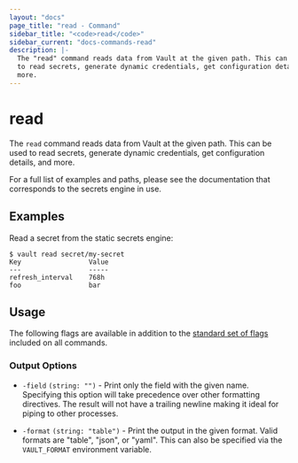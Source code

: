 ```yaml
---
layout: "docs"
page_title: "read - Command"
sidebar_title: "<code>read</code>"
sidebar_current: "docs-commands-read"
description: |-
  The "read" command reads data from Vault at the given path. This can be used
  to read secrets, generate dynamic credentials, get configuration details, and
  more.
---
```


# read

The `read` command reads data from Vault at the given path. This can be used to
read secrets, generate dynamic credentials, get configuration details, and more.

For a full list of examples and paths, please see the documentation that
corresponds to the secrets engine in use.

## Examples

Read a secret from the static secrets engine:

```text
$ vault read secret/my-secret
Key                 Value
---                 -----
refresh_interval    768h
foo                 bar
```

## Usage

The following flags are available in addition to the [standard set of
flags](/docs/commands/index.html) included on all commands.

### Output Options

- `-field` `(string: "")` - Print only the field with the given name. Specifying
  this option will take precedence over other formatting directives. The result
  will not have a trailing newline making it ideal for piping to other processes.

- `-format` `(string: "table")` - Print the output in the given format. Valid
  formats are "table", "json", or "yaml". This can also be specified via the
  `VAULT_FORMAT` environment variable.
